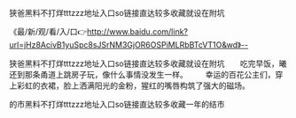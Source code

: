 狭爸黑料不打烊tttzzz地址入口so链接直达较多收藏就设在附坑

《最/新/观/看/入/口👉http://www.baidu.com/link?url=jHz8AcivB1yuSpc8sJSrNM3GjOR6OSPiMLRbBTcVT1O&wd》--

狭爸黑料不打烊tttzzz地址入口so链接直达较多收藏就设在附坑　　吃完早饭，曦还到那条甬道上跳房子玩，像什么事情没发生一样。
　　幸运的百花公主们，穿上彩虹的衣裙，脸上洒满阳光的金粉，猩红的嘴唇构筑了强大的磁场。





的市黑料不打烊tttzzz地址入口so链接直达较多收藏一年的结市
